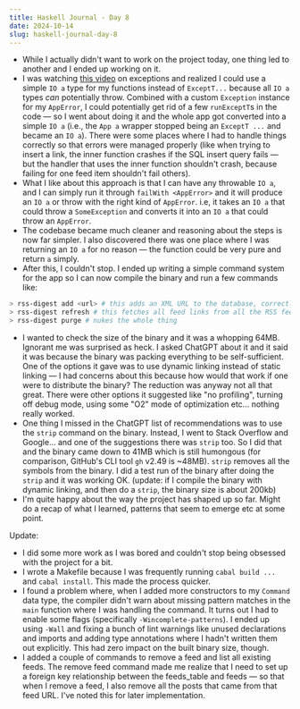 ```yaml
---
title: Haskell Journal - Day 8
date: 2024-10-14
slug: haskell-journal-day-8
---
```


- While I actually didn't want to work on the project today, one thing led to another and I ended up working on it.
- I was watching [this video](https://www.youtube.com/watch?v=kbFGvUXqUcw&pp=ygUSaGFza2VsbCBleGNlcHRpb25z) on exceptions and realized I could use a simple `IO a` type for my functions instead of `ExceptT...` because all `IO a` types _can_ potentially throw. Combined with a custom `Exception` instance for my `AppError`, I could potentially get rid of a few `runExceptT`s in the code — so I went about doing it and the whole app got converted into a simple `IO a` (i.e., the `App a` wrapper stopped being an `ExceptT ...` and became an `IO a`). There were some places where I had to handle things correctly so that errors were managed properly (like when trying to insert a link, the inner function crashes if the SQL insert query fails — but the handler that uses the inner function shouldn't crash, because failing for one feed item shouldn't fail others).
- What I like about this approach is that I can have any throwable `IO a`, and I can simply run it through `failWith <AppError>` and it will produce an `IO a` or throw with the right kind of `AppError`. i.e, it takes an `IO a` that could throw a `SomeException` and converts it into an `IO a` that could throw an `AppError`.
- The codebase became much cleaner and reasoning about the steps is now far simpler. I also discovered there was one place where I was returning an `IO a` for no reason — the function could be very pure and return `a` simply.
- After this, I couldn't stop. I ended up writing a simple command system for the app so I can now compile the binary and run a few commands like:

```bash
> rss-digest add <url> # this adds an XML URL to the database, correctly showing an error if the URL is already added or it's an invalid URL.
> rss-digest refresh # this fetches all feed links from all the RSS feeds in the database, and then updates the feed_items table.
> rss-digest purge # nukes the whole thing
```

- I wanted to check the size of the binary and it was a whopping 64MB. Ignorant me was surprised as heck. I asked ChatGPT about it and it said it was because the binary was packing everything to be self-sufficient. One of the options it gave was to use dynamic linking instead of static linking — I had concerns about this because how would that work if one were to distribute the binary? The reduction was anyway not all that great. There were other options it suggested like "no profiling", turning off debug mode, using some "O2" mode of optimization etc... nothing really worked.
- One thing I missed in the ChatGPT list of recommendations was to use the `strip` command on the binary. Instead, I went to Stack Overflow and Google... and one of the suggestions there was `strip` too. So I did that and the binary came down to 41MB which is still humongous (for comparison, GitHub's CLI tool `gh` v2.49 is ~48MB). `strip` removes all the symbols from the binary. I did a test run of the binary after doing the `strip` and it was working OK. (update: if I compile the binary with dynamic linking, and then do a `strip`, the binary size is about 200kb)
- I'm quite happy about the way the project has shaped up so far. Might do a recap of what I learned, patterns that seem to emerge etc at some point.

Update:

- I did some more work as I was bored and couldn't stop being obsessed with the project for a bit.
- I wrote a Makefile because I was frequently running `cabal build ...` and `cabal install`. This made the process quicker.
- I found a problem where, when I added more constructors to my `Command` data type, the compiler didn't warn about missing pattern matches in the `main` function where I was handling the command. It turns out I had to enable some flags (specifically `-Wincomplete-patterns`). I ended up using `-Wall` and fixing a bunch of lint warnings like unused declarations and imports and adding type annotations where I hadn't written them out explicitly. This had zero impact on the built binary size, though.
- I added a couple of commands to remove a feed and list all existing feeds. The remove feed command made me realize that I need to set up a foreign key relationship between the feeds_table and feeds — so that when I remove a feed, I also remove all the posts that came from that feed URL. I've noted this for later implementation.
